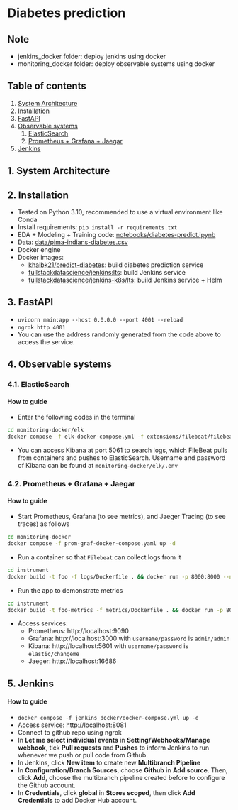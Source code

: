 # Diabetes prediction
## Note
+ jenkins_docker folder: deploy jenkins using docker
+ monitoring_docker folder: deploy observable systems using docker
## Table of contents
1. [System Architecture](#1-system-architecture)
2. [Installation](#2-installation)
3. [FastAPI](#3-fastapi)
4. [Observable systems](#4-observable-systems)
    1. [ElasticSearch](#41-elasticsearch)
    2. [Prometheus + Grafana + Jaegar](#42-prometheus--grafana--jaegar)
5. [Jenkins](#5-jenkins)
## 1. System Architecture
## 2. Installation
+ Tested on Python 3.10, recommended to use a virtual environment like Conda
+ Install requirements: ```pip install -r requirements.txt```
+ EDA + Modeling + Training code: [notebooks/diabetes-predict.ipynb](notebooks/diabetes-predict.ipynb)
+ Data: [data/pima-indians-diabetes.csv](data/pima-indians-diabetes.csv)
+ Docker engine
+ Docker images:
    + [khaibk21/predict-diabetes](https://hub.docker.com/repository/docker/khaibk21/predict-diabetes/general): build diabetes prediction service
    + [fullstackdatascience/jenkins:lts](https://hub.docker.com/r/fullstackdatascience/jenkins/tags): build Jenkins service
    + [fullstackdatascience/jenkins-k8s/lts](https://hub.docker.com/r/fullstackdatascience/jenkins-k8s): build Jenkins service + Helm
## 3. FastAPI
+ ```uvicorn main:app --host 0.0.0.0 --port 4001 --reload```
+ ```ngrok http 4001```
+ You can use the address randomly generated from the code above to access the service.
## 4. Observable systems
### 4.1. ElasticSearch
#### How to guide
+ Enter the following codes in the terminal
```bash
cd monitoring-docker/elk
docker compose -f elk-docker-compose.yml -f extensions/filebeat/filebeat-compose.yml up -d
```
+ You can access Kibana at port 5061 to search logs, which FileBeat pulls from containers and pushes to ElasticSearch. Username and password of Kibana can be found at ```monitoring-docker/elk/.env```
### 4.2. Prometheus + Grafana + Jaegar
#### How to guide
+ Start Prometheus, Grafana (to see metrics), and Jaeger Tracing (to see traces) as follows
```bash
cd monitoring-docker
docker compose -f prom-graf-docker-compose.yaml up -d
```
+ Run a container so that `Filebeat` can collect logs from it
```bash
cd instrument
docker build -t foo -f logs/Dockerfile . && docker run -p 8000:8000 --name demo-logs foo
```
+ Run the app to demonstrate metrics
```bash
cd instrument
docker build -t foo-metrics -f metrics/Dockerfile . && docker run -p 8000:8000 --name demo-metrics foo-metrics
```
+ Access services:
    + Prometheus: http://localhost:9090
    + Grafana: http://localhost:3000 with `username/password` is `admin/admin`
    + Kibana: http://localhost:5601 with `username/password` is `elastic/changeme`
    + Jaeger: http://localhost:16686
## 5. Jenkins
#### How to guide
+ ```docker compose -f jenkins_docker/docker-compose.yml up -d```
+ Access service: http://localhost:8081
+ Connect to github repo using ngrok
+ In **Let me select individual events** in **Setting/Webhooks/Manage webhook**, tick **Pull requests** and **Pushes** to inform Jenkins to run whenever we push or pull code from Github.
+ In Jenkins, click **New item** to create new **Multibranch Pipeline**
+ In **Configuration/Branch Sources**, choose **Github** in **Add source**. Then, click **Add**, choose the multibranch pipeline created before to configure the Github account.
+ In **Credentials**, click **global** in **Stores scoped**, then click **Add Credentials** to add Docker Hub account.